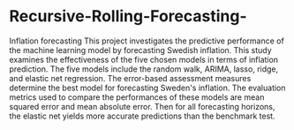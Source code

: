 # Recursive-Rolling-Forecasting-
Inflation forecasting
This project investigates the predictive performance of the machine learning model by forecasting Swedish inflation.
This study examines the effectiveness of the five chosen models in terms of inflation prediction.
The five models include the random walk, ARIMA, lasso, ridge, and elastic net regression. 
The error-based assessment measures determine the best model for forecasting Sweden's inflation. 
The evaluation metrics used to compare the performances of these models are mean squared error and mean absolute error. 
Then for all forecasting horizons, the elastic net yields more accurate predictions than the benchmark test.
